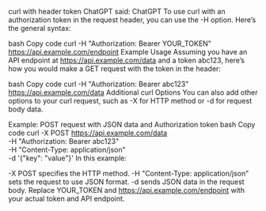 curl with header token 
ChatGPT said:
ChatGPT
To use curl with an authorization token in the request header, you can use the -H option. Here’s the general syntax:

bash
Copy code
curl -H "Authorization: Bearer YOUR_TOKEN" https://api.example.com/endpoint
Example Usage
Assuming you have an API endpoint at https://api.example.com/data and a token abc123, here’s how you would make a GET request with the token in the header:

bash
Copy code
curl -H "Authorization: Bearer abc123" https://api.example.com/data
Additional curl Options
You can also add other options to your curl request, such as -X for HTTP method or -d for request body data.

Example: POST request with JSON data and Authorization token
bash
Copy code
curl -X POST https://api.example.com/data \
     -H "Authorization: Bearer abc123" \
     -H "Content-Type: application/json" \
     -d '{"key": "value"}'
In this example:

-X POST specifies the HTTP method.
-H "Content-Type: application/json" sets the request to use JSON format.
-d sends JSON data in the request body.
Replace YOUR_TOKEN and https://api.example.com/endpoint with your actual token and API endpoint.